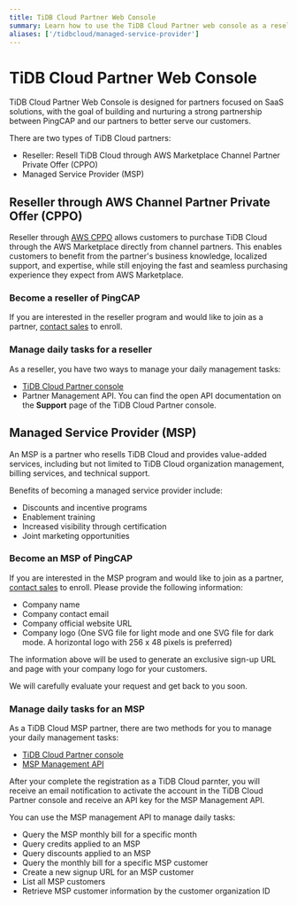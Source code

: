 ```yaml
---
title: TiDB Cloud Partner Web Console
summary: Learn how to use the TiDB Cloud Partner web console as a reseller and Managed Service Provider (MSP).
aliases: ['/tidbcloud/managed-service-provider']
---
```


# TiDB Cloud Partner Web Console

TiDB Cloud Partner Web Console is designed for partners focused on SaaS solutions, with the goal of building and nurturing a strong partnership between PingCAP and our partners to better serve our customers.

There are two types of TiDB Cloud partners:

- Reseller: Resell TiDB Cloud through AWS Marketplace Channel Partner Private Offer (CPPO)
- Managed Service Provider (MSP)

## Reseller through AWS Channel Partner Private Offer (CPPO)

Reseller through [AWS CPPO](https://aws.amazon.com/marketplace/features/cpprivateoffers) allows customers to purchase TiDB Cloud through the AWS Marketplace directly from channel partners. This enables customers to benefit from the partner's business knowledge, localized support, and expertise, while still enjoying the fast and seamless purchasing experience they expect from AWS Marketplace.

### Become a reseller of PingCAP

If you are interested in the reseller program and would like to join as a partner, [contact sales](https://www.pingcap.com/partners/become-a-partner/) to enroll.

### Manage daily tasks for a reseller

As a reseller, you have two ways to manage your daily management tasks:

- [TiDB Cloud Partner console](https://partner-console.tidbcloud.com)
- Partner Management API. You can find the open API documentation on the **Support** page of the TiDB Cloud Partner console. 

## Managed Service Provider (MSP)

An MSP is a partner who resells TiDB Cloud and provides value-added services, including but not limited to TiDB Cloud organization management, billing services, and technical support.

Benefits of becoming a managed service provider include:

- Discounts and incentive programs
- Enablement training
- Increased visibility through certification
- Joint marketing opportunities

### Become an MSP of PingCAP

If you are interested in the MSP program and would like to join as a partner, [contact sales](https://www.pingcap.com/partners/become-a-partner/) to enroll. Please provide the following information:

- Company name
- Company contact email
- Company official website URL
- Company logo (One SVG file for light mode and one SVG file for dark mode. A horizontal logo with 256 x 48 pixels is preferred)

The information above will be used to generate an exclusive sign-up URL and page with your company logo for your customers. 

We will carefully evaluate your request and get back to you soon.

### Manage daily tasks for an MSP

As a TiDB Cloud MSP partner, there are two methods for you to manage your daily management tasks:

- [TiDB Cloud Partner console](https://partner-console.tidbcloud.com)
- [MSP Management API](https://docs.pingcap.com/tidbcloud/api/v1beta1/msp)

After your complete the registration as a TiDB Cloud parnter, you will receive an email notification to activate the account in the TiDB Cloud Partner console and receive an API key for the MSP Management API. 

You can use the MSP management API to manage daily tasks:

- Query the MSP monthly bill for a specific month
- Query credits applied to an MSP 
- Query discounts applied to an MSP 
- Query the monthly bill for a specific MSP customer
- Create a new signup URL for an MSP customer
- List all MSP customers 
- Retrieve MSP customer information by the customer organization ID
